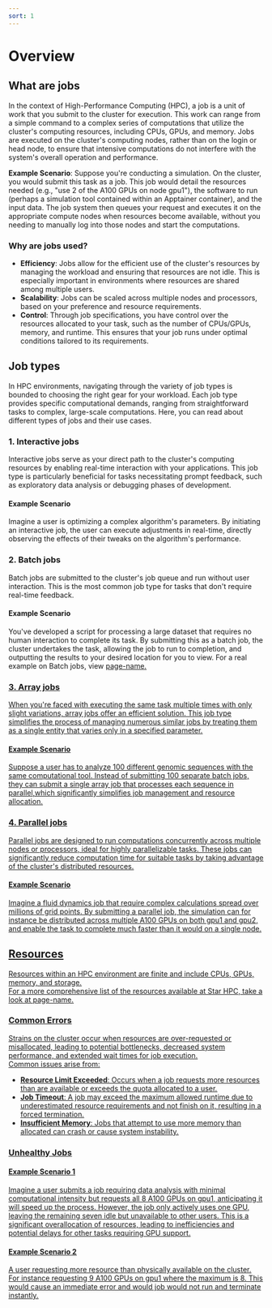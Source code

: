 ```yaml
---
sort: 1
---
```


# Overview

## What are jobs

In the context of High-Performance Computing (HPC), a job is a unit of work that you submit to the cluster for execution. This work can range from a simple command to a complex series of computations that utilize the cluster's computing resources, including CPUs, GPUs, and memory. Jobs are executed on the cluster's computing nodes, rather than on the login or head node, to ensure that intensive computations do not interfere with the system's overall operation and performance.

**Example Scenario**: Suppose you're conducting a simulation. On the cluster, you would submit this task as a job. This job would detail the resources needed (e.g., "use 2 of the A100 GPUs on node gpu1"), the software to run (perhaps a simulation tool contained within an Apptainer container), and the input data. The job system then queues your request and executes it on the appropriate compute nodes when resources become available, without you needing to manually log into those nodes and start the computations.

### Why are jobs used?

* **Efficiency**: Jobs allow for the efficient use of the cluster's resources by managing the workload and ensuring that resources are not idle. This is especially important in environments where resources are shared among multiple users. 
* **Scalability**: Jobs can be scaled across multiple nodes and processors, based on your preference and resource requirements.
* **Control**: Through job specifications, you have control over the resources allocated to your task, such as the number of CPUs/GPUs, memory, and runtime. This ensures that your job runs under optimal conditions tailored to its requirements.

## Job types
In HPC environments, navigating through the variety of job types is bounded to choosing the right gear for your workload. Each job type provides specific computational demands, ranging from straightforward tasks to complex, large-scale computations. Here, you can read about different types of jobs and their use cases.

### 1. Interactive jobs
Interactive jobs serve as your direct path to the cluster's computing resources by enabling real-time interaction with your applications. This job type is particularly beneficial for tasks necessitating prompt feedback, such as exploratory data analysis or debugging phases of development.
#### Example Scenario
Imagine a user is optimizing a complex algorithm's parameters. By initiating an interactive job, the user can execute adjustments in real-time, directly observing the effects of their tweaks on the algorithm's performance.

### 2. Batch jobs
Batch jobs are submitted to the cluster's job queue and run without user interaction. This is the most common job type for tasks that don't require real-time feedback.
#### Example Scenario
You've developed a script for processing a large dataset that requires no human interaction to complete its task. By submitting this as a batch job, the cluster undertakes the task, allowing the job to run to completion, and outputting the results to your desired location for you to view.
For a real example on Batch jobs, view <u>page-name<u>.

### 3. Array jobs
When you're faced with executing the same task multiple times with only slight variations, array jobs offer an efficient solution. This job type simplifies the process of managing numerous similar jobs by treating them as a single entity that varies only in a specified parameter.
#### Example Scenario
Suppose a user has to analyze 100 different genomic sequences with the same computational tool. Instead of submitting 100 separate batch jobs, they can submit a single array job that processes each sequence in parallel,which significantly simplifies job management and resource allocation.

### 4. Parallel jobs
Parallel jobs are designed to run computations concurrently across multiple nodes or processors, ideal for highly parallelizable tasks. These jobs can significantly reduce computation time for suitable tasks by taking advantage of the cluster's distributed resources.
#### Example Scenario
Imagine a fluid dynamics job that require complex calculations spread over millions of grid points. By submitting a parallel job, the simulation can for instance be distributed across multiple A100 GPUs on both gpu1 and gpu2, and enable the task to complete much faster than it would on a single node.

## Resources
Resources within an HPC environment are finite and include CPUs, GPUs, memory, and storage. <br>
For a more comprehensive list of the resources available at Star HPC, take a look at <u>page-name<u>.

### Common Errors
Strains on the cluster occur when resources are over-requested or misallocated, leading to potential bottlenecks, decreased system performance, and extended wait times for job execution. <br>
Common issues arise from: <br>
* **Resource Limit Exceeded**: Occurs when a job requests more resources than are available or exceeds the quota allocated to a user.
* **Job Timeout**: A job may exceed the maximum allowed runtime due to underestimated resource requirements and not finish on it, resulting in a forced termination.
* **Insufficient Memory**: Jobs that attempt to use more memory than allocated can crash or cause system instability.

### Unhealthy Jobs
#### Example Scenario 1
Imagine a user submits a job requiring data analysis with minimal computational intensity but requests all 8 A100 GPUs on gpu1, anticipating it will speed up the process. However, the job only actively uses one GPU, leaving the remaining seven idle but unavailable to other users. This is a significant overallocation of resources, leading to inefficiencies and potential delays for other tasks requiring GPU support.

#### Example Scenario 2
A user requesting more resource than physically available on the cluster. For instance requesting 9 A100 GPUs on gpu1 where the maximum is 8. This would cause an immediate error and would job would not run and terminate instantly.
